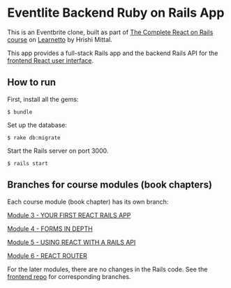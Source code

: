 # Eventlite Backend Ruby on Rails App

This is an Eventbrite clone, built as part of [The Complete React on Rails course](https://learnetto.com/users/hrishio/courses/react-rails-course) on [Learnetto](https://learnetto.com) by Hrishi Mittal.

This app provides a full-stack Rails app and the backend Rails API for the [frontend React user interface](https://github.com/learnetto/eventlite-frontend).

## How to run

First, install all the gems:

```
$ bundle
```

Set up the database:

```
$ rake db:migrate
```

Start the Rails server on port 3000.

```
$ rails start
```

## Branches for course modules (book chapters)

Each course module (book chapter) has its own branch:

[Module 3 - YOUR FIRST REACT RAILS APP](https://github.com/learnetto/eventlite/tree/module3-your-first-react-rails-app)

[Module 4 - FORMS IN DEPTH](https://github.com/learnetto/eventlite/tree/module4-forms)

[Module 5 - USING REACT WITH A RAILS API](https://github.com/learnetto/eventlite/tree/module5-react-with-rails-api)

[Module 6 - REACT ROUTER](https://github.com/learnetto/eventlite/tree/module6-react-router)

For the later modules, there are no changes in the Rails code. See the [frontend repo](https://github.com/learnetto/eventlite-frontend) for corresponding branches.

